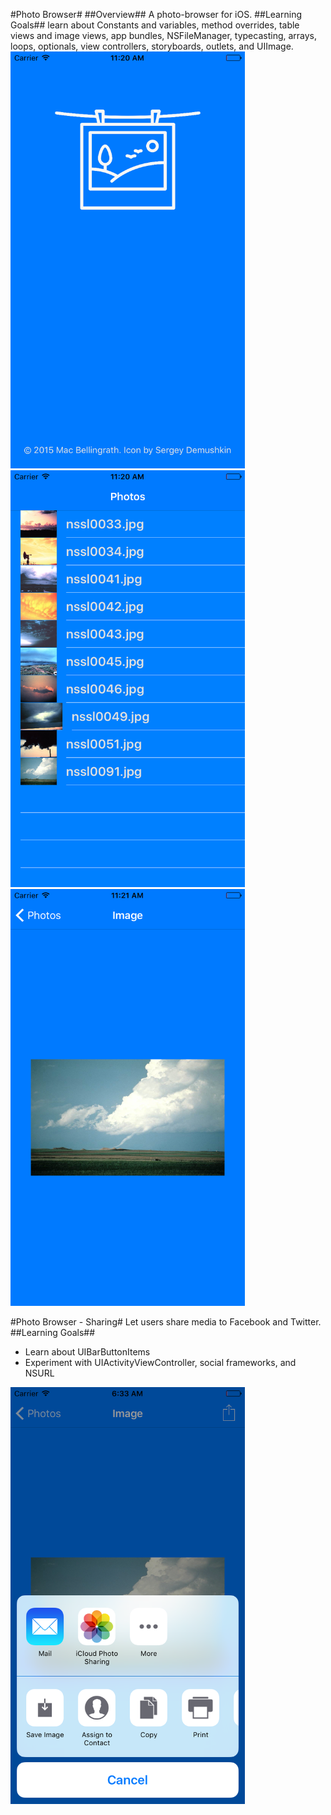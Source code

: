 #Photo Browser#
##Overview##
A photo-browser for iOS.
##Learning Goals##
learn about Constants and variables, method overrides, table views and image views, app bundles, NSFileManager, typecasting, arrays, loops, optionals, view controllers, storyboards, outlets, and UIImage.
<img src="https://github.com/macbellingrath/Photo-Browser/blob/master/1.png" alt="Loading screen" height=667  width=375></img>
<img src="https://github.com/macbellingrath/Photo-Browser/blob/master/2.png" alt="Photo Browser" height=667  width=375></img>
<img src="https://github.com/macbellingrath/Photo-Browser/blob/master/3.png" alt="Screenshot" height=667  width=375></img>

#Photo Browser - Sharing#
Let users share media to Facebook and Twitter.
##Learning Goals##
<ul> 
	<li> Learn about UIBarButtonItems </li>
	<li> Experiment with UIActivityViewController, social frameworks, and NSURL</li>
</ul>
<img src="https://github.com/macbellingrath/Photo-Browser/blob/master/4.png" alt="UIActivityViewController Sharing" height=667  width=375></img>
